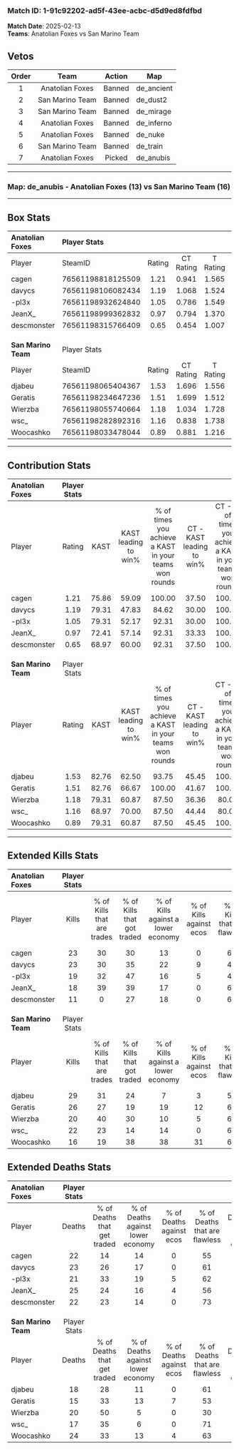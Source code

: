 ### Match ID: 1-91c92202-ad5f-43ee-acbc-d5d9ed8fdfbd  
**Match Date**: 2025-02-13  
**Teams**: Anatolian Foxes vs San Marino Team  

## Vetos  

| Order | Team | Action | Map |
| :---: | :--: | :----: | --- |
| 1 | Anatolian Foxes | Banned | de_ancient |
| 2 | San Marino Team | Banned | de_dust2 |
| 3 | San Marino Team | Banned | de_mirage |
| 4 | Anatolian Foxes | Banned | de_inferno |
| 5 | Anatolian Foxes | Banned | de_nuke |
| 6 | San Marino Team | Banned | de_train |
| 7 | Anatolian Foxes | Picked | de_anubis |

---  

### **Map**: de_anubis - Anatolian Foxes (13) vs San Marino Team (16)  
---  

## Box Stats  

| **Anatolian Foxes** | Player Stats      |        |           |          |       |      |       |         |        |      |     |
| :- | :- | :-: | :-: | :-: | :-: | :-: | :-: | :-: | :-: | :-: | :-: |
| Player              | SteamID           | Rating | CT Rating | T Rating | KAST  | ADR  | Kills | Assists | Deaths | K/D  | HS% |
| cagen               | 76561198818125509 |  1.21  |   0.941   |  1.565   | 75.86 | 92.2 |  23   |    5    |   22   | 1.05 | 56  |
| davycs              | 76561198106082434 |  1.19  |   1.068   |  1.524   | 79.31 | 85.7 |  23   |    4    |   23   | 1.00 | 34  |
| -pl3x               | 76561198932624840 |  1.05  |   0.786   |  1.549   | 79.31 | 66.9 |  19   |    5    |   21   | 0.90 | 47  |
| JeanX_              | 76561198999362832 |  0.97  |   0.794   |  1.370   | 72.41 | 83.5 |  18   |    9    |   25   | 0.72 | 55  |
| descmonster         | 76561198315766409 |  0.65  |   0.454   |  1.007   | 68.97 | 44.6 |  11   |    5    |   22   | 0.50 | 18  |
|                     |                   |        |           |          |       |      |       |         |        |      |     |
|                     |                   |        |           |          |       |      |       |         |        |      |     |
|                     |                   |        |           |          |       |      |       |         |        |      |     |
| **San Marino Team** | Player Stats      |        |           |          |       |      |       |         |        |      |     |
| Player              | SteamID           | Rating | CT Rating | T Rating | KAST  | ADR  | Kills | Assists | Deaths | K/D  | HS% |
| djabeu              | 76561198065404367 |  1.53  |   1.696   |  1.556   | 82.76 | 96.2 |  29   |    8    |   18   | 1.61 | 51  |
| Geratis             | 76561198234647236 |  1.51  |   1.699   |  1.512   | 82.76 | 97.0 |  26   |   11    |   15   | 1.73 | 26  |
| Wierzba             | 76561198055740664 |  1.18  |   1.034   |  1.728   | 79.31 | 87.2 |  20   |   10    |   20   | 1.00 | 50  |
| wsc_                | 76561198282892316 |  1.16  |   0.838   |  1.738   | 68.97 | 74.7 |  22   |    4    |   17   | 1.29 | 40  |
| Woocashko           | 76561198033478044 |  0.89  |   0.881   |  1.216   | 79.31 | 58.3 |  16   |    9    |   24   | 0.67 | 31  |
---  

## Contribution Stats  

| **Anatolian Foxes** | Player Stats |       |                      |                                                        |                           |                                                             |                          |                                                            |
| :- | :-: | :-: | :-: | :-: | :-: | :-: | :-: | :-: |
| Player              |    Rating    | KAST  | KAST leading to win% | % of times you achieve a KAST in your teams won rounds | CT - KAST leading to win% | CT - % of times you achieve a KAST in your teams won rounds | T - KAST leading to win% | T - % of times you achieve a KAST in your teams won rounds |
| cagen               |     1.21     | 75.86 |        59.09         |                         100.00                         |           37.50           |                           100.00                            |          71.43           |                           100.00                           |
| davycs              |     1.19     | 79.31 |        47.83         |                         84.62                          |           30.00           |                           100.00                            |          61.54           |                           80.00                            |
| -pl3x               |     1.05     | 79.31 |        52.17         |                         92.31                          |           30.00           |                           100.00                            |          69.23           |                           90.00                            |
| JeanX_              |     0.97     | 72.41 |        57.14         |                         92.31                          |           33.33           |                           100.00                            |          75.00           |                           90.00                            |
| descmonster         |     0.65     | 68.97 |        60.00         |                         92.31                          |           37.50           |                           100.00                            |          75.00           |                           90.00                            |
|                     |              |       |                      |                                                        |                           |                                                             |                          |                                                            |
|                     |              |       |                      |                                                        |                           |                                                             |                          |                                                            |
|                     |              |       |                      |                                                        |                           |                                                             |                          |                                                            |
| **San Marino Team** | Player Stats |       |                      |                                                        |                           |                                                             |                          |                                                            |
| Player              |    Rating    | KAST  | KAST leading to win% | % of times you achieve a KAST in your teams won rounds | CT - KAST leading to win% | CT - % of times you achieve a KAST in your teams won rounds | T - KAST leading to win% | T - % of times you achieve a KAST in your teams won rounds |
| djabeu              |     1.53     | 82.76 |        62.50         |                         93.75                          |           45.45           |                           100.00                            |          76.92           |                           90.91                            |
| Geratis             |     1.51     | 82.76 |        66.67         |                         100.00                         |           41.67           |                           100.00                            |          91.67           |                           100.00                           |
| Wierzba             |     1.18     | 79.31 |        60.87         |                         87.50                          |           36.36           |                            80.00                            |          83.33           |                           90.91                            |
| wsc_                |     1.16     | 68.97 |        70.00         |                         87.50                          |           44.44           |                            80.00                            |          90.91           |                           90.91                            |
| Woocashko           |     0.89     | 79.31 |        60.87         |                         87.50                          |           45.45           |                           100.00                            |          75.00           |                           81.82                            |
---  

## Extended Kills Stats  

| **Anatolian Foxes** | Player Stats |                            |                            |                                    |                         |                              |                                 |                                       |                    |           |
| :- | :-: | :-: | :-: | :-: | :-: | :-: | :-: | :-: | :-: | :-: |
| Player              |    Kills     | % of Kills that are trades | % of Kills that got traded | % of Kills against a lower economy | % of Kills against ecos | % of Kills that are flawless | % of Kills that are close duels | % of Kills that are assisted by flash | Pistol Round Kills | AWP Kills |
| cagen               |      23      |             30             |             30             |                 13                 |            0            |              65              |                4                |                   0                   |         0          |     2     |
| davycs              |      23      |             30             |             35             |                 22                 |            9            |              43              |                9                |                   4                   |         0          |     1     |
| -pl3x               |      19      |             32             |             47             |                 16                 |            5            |              42              |               11                |                   5                   |         0          |     1     |
| JeanX_              |      18      |             39             |             39             |                 17                 |            0            |              67              |               11                |                   6                   |         0          |     2     |
| descmonster         |      11      |             0              |             27             |                 18                 |            0            |              64              |                0                |                   0                   |         4          |     1     |
|                     |              |                            |                            |                                    |                         |                              |                                 |                                       |                    |           |
|                     |              |                            |                            |                                    |                         |                              |                                 |                                       |                    |           |
|                     |              |                            |                            |                                    |                         |                              |                                 |                                       |                    |           |
| **San Marino Team** | Player Stats |                            |                            |                                    |                         |                              |                                 |                                       |                    |           |
| Player              |    Kills     | % of Kills that are trades | % of Kills that got traded | % of Kills against a lower economy | % of Kills against ecos | % of Kills that are flawless | % of Kills that are close duels | % of Kills that are assisted by flash | Pistol Round Kills | AWP Kills |
| djabeu              |      29      |             31             |             24             |                 7                  |            3            |              52              |                7                |                  10                   |         0          |     4     |
| Geratis             |      26      |             27             |             19             |                 19                 |           12            |              62              |                4                |                   8                   |         0          |     0     |
| Wierzba             |      20      |             40             |             30             |                 10                 |            5            |              60              |               20                |                   0                   |         0          |     3     |
| wsc_                |      22      |             23             |             14             |                 14                 |            0            |              68              |                9                |                  14                   |         10         |     2     |
| Woocashko           |      16      |             19             |             38             |                 38                 |           31            |              69              |                6                |                   0                   |         0          |     0     |
## Extended Deaths Stats  

| **Anatolian Foxes** | Player Stats |                             |                                   |                          |                               |                            |                           |               |
| :- | :-: | :-: | :-: | :-: | :-: | :-: | :-: | :-: |
| Player              |    Deaths    | % of Deaths that get traded | % of Deaths against lower economy | % of Deaths against ecos | % of Deaths that are flawless | % of Deaths that are close | % of Deaths while blinded | Deaths to AWP |
| cagen               |      22      |             14              |                14                 |            0             |              55               |             14             |             9             |       4       |
| davycs              |      23      |             26              |                17                 |            0             |              61               |             9              |             0             |       0       |
| -pl3x               |      21      |             33              |                19                 |            5             |              62               |             10             |            10             |       1       |
| JeanX_              |      25      |             24              |                16                 |            4             |              56               |             4              |             4             |       2       |
| descmonster         |      22      |             23              |                14                 |            0             |              73               |             9              |            14             |       3       |
|                     |              |                             |                                   |                          |                               |                            |                           |               |
|                     |              |                             |                                   |                          |                               |                            |                           |               |
|                     |              |                             |                                   |                          |                               |                            |                           |               |
| **San Marino Team** | Player Stats |                             |                                   |                          |                               |                            |                           |               |
| Player              |    Deaths    | % of Deaths that get traded | % of Deaths against lower economy | % of Deaths against ecos | % of Deaths that are flawless | % of Deaths that are close | % of Deaths while blinded | Deaths to AWP |
| djabeu              |      18      |             28              |                11                 |            0             |              61               |             6              |             0             |       2       |
| Geratis             |      15      |             33              |                13                 |            7             |              53               |             13             |             0             |       1       |
| Wierzba             |      20      |             50              |                 5                 |            0             |              30               |             10             |             0             |       1       |
| wsc_                |      17      |             35              |                 6                 |            0             |              71               |             6              |            12             |       0       |
| Woocashko           |      24      |             33              |                13                 |            4             |              63               |             4              |             4             |       0       |
